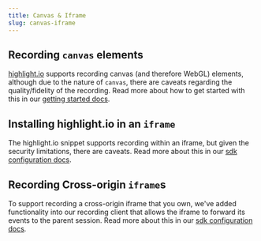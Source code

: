 ```yaml
---
title: Canvas & Iframe
slug: canvas-iframe
---
```


## Recording `canvas` elements
[highlight.io](https://highlight.io) supports recording canvas (and therefore WebGL) elements, although due to the nature of `canvas`, there are caveats regarding the quality/fidelity of the recording. Read more about how to get started with this in our [getting started docs](../../../getting-started/3_client-sdk/replay-configuration/canvas.md).

## Installing highlight.io in an `iframe`

The highlight.io snippet supports recording within an iframe, but given the security limitations, there are caveats. Read more about this in our [sdk configuration docs](../../../getting-started/3_client-sdk/replay-configuration/iframes.md#recording-within-iframe-elements).

## Recording Cross-origin `iframe`s

To support recording a cross-origin iframe that you own, we've added functionality into our recording client that allows the iframe to forward its events to the parent session. Read more about this in our [sdk configuration docs](../../../getting-started/3_client-sdk/replay-configuration/iframes.md#recording-a-cross-origin-iframe-element).
